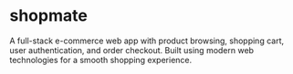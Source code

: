 # shopmate
A full-stack e-commerce web app with product browsing, shopping cart, user authentication, and order checkout. Built using modern web technologies for a smooth shopping experience.
